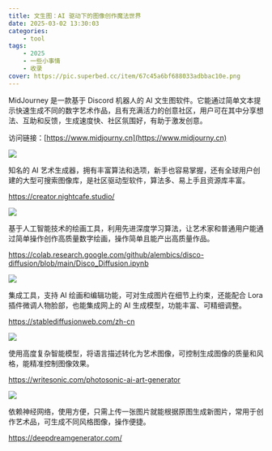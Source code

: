 ```yaml
---
title: 文生图：AI 驱动下的图像创作魔法世界
date: 2025-03-02 13:30:03
categories: 
    - tool
tags: 
    - 2025
    - 一些小事情
    - 收录
cover: https://pic.superbed.cc/item/67c45a6bf688033adbbac10e.png
---
```



MidJourney 是一款基于 Discord 机器人的 AI 文生图软件。它能通过简单文本提示快速生成不同的数字艺术作品，且有充满活力的创意社区，用户可在其中分享想法、互助和反馈，生成速度快、社区氛围好，有助于激发创意。

访问链接：[https://www.midjourny.cn](https://www.midjourny.cn)

![](https://pic.superbed.cc/item/67c45ad5f688033adbbac2a0.png)

知名的 AI 艺术生成器，拥有丰富算法和选项，新手也容易掌握，还有全球用户创建的大型可搜索图像库，是社区驱动型软件，算法多、易上手且资源库丰富。

https://creator.nightcafe.studio/

![](https://pic.superbed.cc/item/67c45b0ef688033adbbac3b4.png)

基于人工智能技术的绘画工具，利用先进深度学习算法，让艺术家和普通用户能通过简单操作创作高质量数字绘画，操作简单且能产出高质量作品。

https://colab.research.google.com/github/alembics/disco-diffusion/blob/main/Disco_Diffusion.ipynb

![](https://pic.superbed.cc/item/67c45b4df688033adbbac4d9.png)

集成工具，支持 AI 绘画和编辑功能，可对生成图片在细节上约束，还能配合 Lora 插件微调人物脸部，也能集成网上的 AI 生成模型，功能丰富、可精细调整。

https://stablediffusionweb.com/zh-cn

![](https://pic.superbed.cc/item/67c45c4af688033adbbacb16.png)

使用高度复杂智能模型，将语言描述转化为艺术图像，可控制生成图像的质量和风格，能精准控制图像效果。

https://writesonic.com/photosonic-ai-art-generator

![](https://pic.superbed.cc/item/67c45c94f688033adbbacc32.png)

依赖神经网络，使用方便，只需上传一张图片就能根据原图生成新图片，常用于创作艺术品，可生成不同风格图像，操作便捷。

https://deepdreamgenerator.com/


